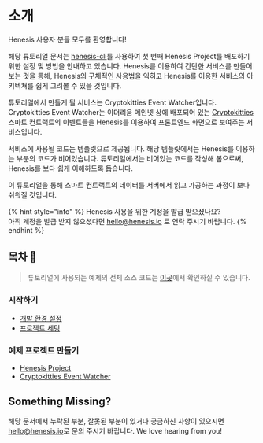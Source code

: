 # 소개

Henesis 사용자 분들 모두를 환영합니다!

해당 튜토리얼 문서는 [henesis-cli](https://github.com/HAECHI-LABS/henesis-cli)를 사용하여 첫 번째 Henesis Project를 배포하기 위한 설정 및 방법을 안내하고 있습니다. Henesis를 이용하여 간단한 서비스를 만들어 보는 것을 통해, Henesis의 구체적인 사용법을 익히고 Henesis를 이용한 서비스의 아키텍쳐를 쉽게 그려볼 수 있을 것입니다.

튜토리얼에서 만들게 될 서비스는 Cryptokitties Event Watcher입니다. Cryptokitties Event Watcher는 이더리움 메인넷 상에 배포되어 있는 [Cryptokitties](https://www.cryptokitties.co/) 스마트 컨트랙트의 이벤트들을 Henesis를 이용하여 프론트엔드 화면으로 보여주는 서비스입니다.

서비스에 사용될 코드는 템플릿으로 제공됩니다. 해당 템플릿에서는 Henesis를 이용하는 부분의 코드가 비어있습니다. 튜토리얼에서는 비어있는 코드를 작성해 봄으로써, Henesis를 보다 쉽게 이해하도록 돕습니다.

이 튜토리얼을 통해 스마트 컨트랙트의 데이터를 서버에서 읽고 가공하는 과정이 보다 쉬워질 것입니다.

{% hint style="info" %}
Henesis 사용을 위한 계정을 발급 받으셨나요?  
아직 계정을 발급 받지 않으셨다면 [hello@henesis.io](mailto:hello@henesis.io) 로 연락 주시기 바랍니다.
{% endhint %}

## 목차 🚀

> 튜토리얼에 사용되는 예제의 전체 소스 코드는 [이곳](https://github.com/HAECHI-LABS/henesis-cryptokitties-sample)에서 확인하실 수 있습니다.

### 시작하기

* [개발 환경 설정](https://docs.henesis.io/getting-started/set-environment)
* [프로젝트 세팅](https://docs.henesis.io/getting-started/project-setting)

### 예제 프로젝트 만들기

* [Henesis Project](https://docs.henesis.io/build-example-project/henesis-project)
* [Cryptokitties Event Watcher](https://docs.henesis.io/undefined-3/undefined)

## Something Missing?

해당 문서에서 누락된 부분, 잘못된 부분이 있거나 궁금하신 사항이 있으시면 [hello@henesis.io](mailto:hello@henesis.io)로 문의 주시기 바랍니다. We love hearing from you!

